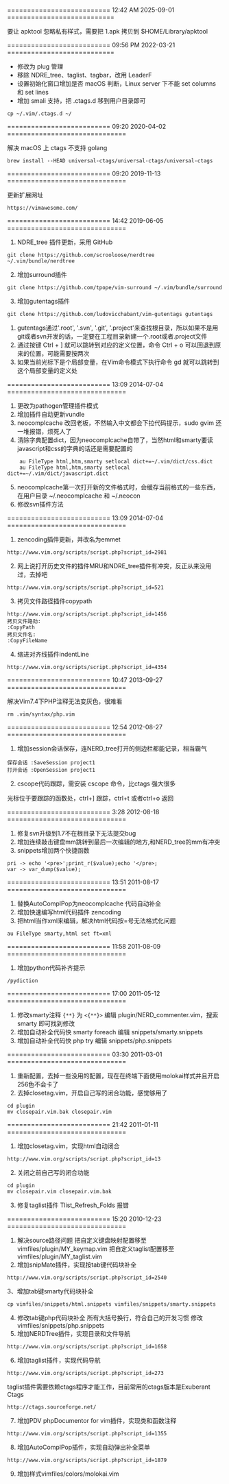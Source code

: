 ========================== 12:42 AM 2025-09-01 ===========================

要让 apktool 忽略私有样式，需要把 1.apk 拷贝到 $HOME/Library/apktool

========================== 09:56 PM 2022-03-21 ===========================

- 修改为 plug 管理
- 移除 NDRE_tree、taglist、tagbar，改用 LeaderF
- 设置初始化窗口增加是否 macOS 判断，Linux server 下不能 set columns 和 set lines
- 增加 smali 支持，把 .ctags.d 移到用户目录即可

```
cp ~/.vim/.ctags.d ~/
```

========================== 09:20 2020-04-02 ==============================

解决 macOS 上 ctags 不支持 golang

```
brew install --HEAD universal-ctags/universal-ctags/universal-ctags
```

========================== 09:20 2019-11-13 ==============================

更新扩展网址

```
https://vimawesome.com/
```

========================== 14:42 2019-06-05 ==============================

1. NDRE_tree 插件更新，采用 GitHub

```
git clone https://github.com/scrooloose/nerdtree ~/.vim/bundle/nerdtree
```

2. 增加surround插件

```
git clone https://github.com/tpope/vim-surround ~/.vim/bundle/surround
```

3. 增加gutentags插件

```
git clone https://github.com/ludovicchabant/vim-gutentags gutentags
```

1. gutentags通过'.root', '.svn', '.git', '.project'来查找根目录，所以如果不是用git或者svn开发的话，一定要在工程目录新建一个.root或者.project文件
2. 通过按键 Ctrl + ] 就可以跳转到对应的定义位置，命令 Ctrl + o 可以回退到原来的位置，可能需要按两次
3. 如果当前光标下是个局部变量，在Vim命令模式下执行命令 gd 就可以跳转到这个局部变量的定义处

========================== 13:09 2014-07-04 ==============================

1. 更改为pathogen管理插件模式
2. 增加插件自动更新vundle
3. neocomplcache 改回老板，不然输入中文都会下拉代码提示，sudo gvim 还一堆报错，烦死人了
4. 清除字典配置dict，因为neocomplcache自带了，当然html和smarty要读javascript和css的字典的话还是需要配置的
```
    au FileType html,htm,smarty setlocal dict+=~/.vim/dict/css.dict
    au FileType html,htm,smarty setlocal dict+=~/.vim/dict/javascript.dict
```
5. neocomplcache第一次打开新的文件格式时，会缓存当前格式的一些东西，在用户目录 ~/.neocomplcache 和 ~/.neocon
6. 修改svn插件方法

========================== 13:09 2014-07-04 ==============================

1. zencoding插件更新，并改名为emmet
```
http://www.vim.org/scripts/script.php?script_id=2981
```
2. 网上说打开历史文件的插件MRU和NDRE_tree插件有冲突，反正从来没用过，去掉吧
```
http://www.vim.org/scripts/script.php?script_id=521
```
3. 拷贝文件路径插件copypath
```
http://www.vim.org/scripts/script.php?script_id=1456
拷贝文件路劲:
:CopyPath
拷贝文件名:
:CopyFileName
```
4. 缩进对齐线插件indentLine
```
http://www.vim.org/scripts/script.php?script_id=4354
```

========================== 10:47 2013-09-27 ==============================

解决Vim7.4下PHP注释无法变灰色，很难看
```
rm .vim/syntax/php.vim
```

========================== 12:54 2012-08-27 ==============================

1. 增加session会话保存，连NERD_tree打开的侧边栏都能记录，相当霸气
```
保存会话 :SaveSession project1
打开会话 :OpenSession project1
```

2. cscope代码跟踪，需安装 cscope 命令，比ctags 强大很多

光标位于要跟踪的函数处，ctrl+] 跟踪，ctrl+t 或者ctrl+o 返回

========================== 3:28 2012-08-18 ==============================

1. 修复svn升级到1.7不在根目录下无法提交bug
2. 增加连续敲击键盘mm跳转到最后一次编辑的地方,和NERD_tree的mm有冲突
3. snippets增加两个快捷函数
```
pri -> echo '<pre>';print_r($value);echo '</pre>; 
var -> var_dump($value);
```

========================== 13:51 2011-08-17 ==============================

1. 替换AutoComplPop为neocomplcache 代码自动补全
2. 增加快速编写html代码插件 zencoding
3. 把html当作xml来编辑，解决html代码按=号无法格式化问题
```
au FileType smarty,html set ft=xml
```

========================== 11:58 2011-08-09 ==============================

1. 增加python代码补齐提示
```
/pydiction
```

========================== 17:00 2011-05-12 ==============================

1. 修改smarty注释 `{**}` 为 `<{**}>`
编辑 plugin/NERD_commenter.vim，搜索 smarty 即可找到修改
2. 增加自动补全代码快 smarty foreach
编辑 snippets/smarty.snippets
3. 增加自动补全代码快 php try
编辑 snippets/php.snippets

========================== 03:30 2011-03-01 ==============================

1. 重新配置，去掉一些没用的配置，现在在终端下面使用molokai样式并且开启256色不会卡了
2. 去掉closetag.vim，开启自己写的闭合功能，感觉够用了
```
cd plugin
mv closepair.vim.bak closepair.vim
```

========================== 21:42 2011-01-11 ==============================

1. 增加closetag.vim，实现html自动闭合
```
http://www.vim.org/scripts/script.php?script_id=13
```
2. 关闭之前自己写的闭合功能
```
cd plugin
mv closepair.vim closepair.vim.bak
```
3. 修复taglist插件 Tlist_Refresh_Folds 报错

========================== 15:20 2010-12-23 ==============================

1. 解决source路径问题
把自定义键盘映射配置移至 vimfiles/plugin/MY_keymap.vim
把自定义taglist配置移至 vimfiles/plugin/MY_taglist.vim
2. 增加snipMate插件，实现按tab键代码块补全
```
http://www.vim.org/scripts/script.php?script_id=2540
```
3、增加tab键smarty代码块补全
```
cp vimfiles/snippets/html.snippets vimfiles/snippets/smarty.snippets
```
4. 修改tab键php代码块补全 所有大括号换行，符合自己的开发习惯
修改 vimfiles/snippets/php.snippets
5. 增加NERDTree插件，实现目录和文件导航
```
http://www.vim.org/scripts/script.php?script_id=1658
```
6. 增加taglist插件，实现代码导航
```
http://www.vim.org/scripts/script.php?script_id=273
```
taglist插件需要依赖ctags程序才能工作，目前常用的ctags版本是Exuberant Ctags
```
http://ctags.sourceforge.net/
```
7. 增加PDV phpDocumentor for vim插件，实现类和函数注释
```
http://www.vim.org/scripts/script.php?script_id=1355
```
8. 增加AutoComplPop插件，实现自动弹出补全菜单
```
http://www.vim.org/scripts/script.php?script_id=1879
```
9. 增加样式vimfiles/colors/molokai.vim
